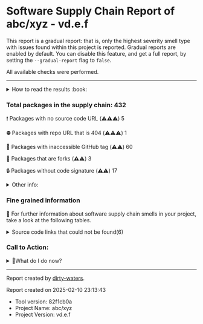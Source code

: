 # Software Supply Chain Report of abc/xyz - vd.e.f

This report is a gradual report: that is, only the highest severity smell type with issues found within this project is reported.
Gradual reports are enabled by default. You can disable this feature, and get a full report, by setting the `--gradual-report` flag to `false`.

All available checks were performed.

---

<details>
    <summary>How to read the results :book: </summary>
    
 Dirty-waters has analyzed your project dependencies and found different categories for each of them:

- ⚠️⚠️⚠️ : high severity
- ⚠️⚠️: medium severity
- ⚠️: low severity

</details>

### Total packages in the supply chain: 432

:heavy_exclamation_mark: Packages with no source code URL (⚠️⚠️⚠️) 5

:no_entry: Packages with repo URL that is 404 (⚠️⚠️⚠️) 1

:wrench: Packages with inaccessible GitHub tag (⚠️⚠️) 60

:cactus: Packages that are forks (⚠️⚠️) 3

:lock: Packages without code signature (⚠️⚠️) 17

<details>
    <summary>Other info:</summary>
    
- Source code repo is not hosted on GitHub:  95

    This could be due to the package being hosted on a different platform or the package not having a source code repo.

</details>
                            
                            
### Fine grained information

:dolphin: For further information about software supply chain smells in your project, take a look at the following tables.

<details>
<summary>Source code links that could not be found(6)</summary>

| index | package_name                                  | github_url                    | github_exists |
| ----: | :-------------------------------------------- | :---------------------------- | :------------ |
|     1 | org.sonatype.sisu:sisu-guice@noaop            | No_repo_info_found            |               |
|     2 | org.sonatype.plexus:plexus-sec-dispatcher@1.3 | No_repo_info_found            |               |
|     3 | org.sonatype.plexus:plexus-cipher@1.4         | No_repo_info_found            |               |
|     4 | org.sonatype.sisu:sisu-guice@no_aop           | No_repo_info_found            |               |
|     5 | com.google.inject:guice@no_aop                | No_repo_info_found            |               |
|     6 | org.iq80.snappy:snappy@0.4                    | https://github.com/dain/snapy | False         |

</details>

### Call to Action:

<details>
    <summary>👻What do I do now? </summary>
        For packages without source code & accessible release tags:

        Pull Request to the maintainer of dependency, requesting correct repository metadata and proper tagging.

For deprecated packages:

        1. Confirm the maintainer’s deprecation intention
        2. Check for not deprecated versions

For packages without provenance:

        Open an issue in the dependency’s repository to request the inclusion of provenance and build attestation in the CI/CD pipeline.

For packages that are forks

        Inspect the package and its GitHub repository to verify the fork is not malicious.

For packages without code signature:

        Open an issue in the dependency’s repository to request the inclusion of code signature in the CI/CD pipeline.

For packages with invalid code signature:

        It's recommended to verify the code signature and contact the maintainer to fix the issue.

</details>

---

Report created by [dirty-waters](https://github.com/chains-project/dirty-waters/).

Report created on 2025-02-10 23:13:43

- Tool version: 82f1cb0a
- Project Name: abc/xyz
- Project Version: vd.e.f
